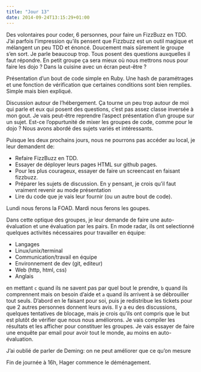 ```yaml
---
title: "Jour 13"
date: 2014-09-24T13:15:29+01:00
---
```


Des volontaires pour coder, 6 personnes, pour faire un FizzBuzz en TDD.
J’ai parfois l’impression qu’ils pensent que Fizzbuzz est un outil
magique et mélangent un peu TDD et énoncé. Doucement mais sûrement le
groupe s’en sort. Je parle beaucoup trop. Tous posent des questions
auxquelles il faut répondre. En petit groupe ça sera mieux où nous
mettrons nous pour faire les dojo ? Dans la cuisine avec un écran
peut-être ?

Présentation d’un bout de code simple en Ruby. Une hash de paramétrages
et une fonction de vérification que certaines conditions sont bien
remplies. Simple mais bien expliqué.

Discussion autour de l’hébergement. Ça tourne un peu trop autour de moi
qui parle et eux qui posent des questions, c’est pas assez classe
inversée à mon gout. Je vais peut-être reprendre l’aspect présentation
d’un groupe sur un sujet. Est-ce l’oppurtunité de mixer les groupes de
code, comme pour le dojo ? Nous avons abordé des sujets variés et
intéressants.

Puisque les deux prochains jours, nous ne pourrons pas accéder au local,
je leur demandent de:

-   Refaire FizzBuzz en TDD.
-   Essayer de déployer leurs pages HTML sur github pages.
-   Pour les plus courageux, essayer de faire un screencast en
    faisant fizzbuzz.
-   Préparer les sujets de discussion. En y pensant, je crois qu’il faut
    vraiment revenir au mode présentation
-   Lire du code que je vais leur fournir (ou un autre bout de code).

Lundi nous ferons la FOAD. Mardi nous ferons les goupes.

Dans cette optique des groupes, je leur demande de faire une
auto-évaluation et une évaluation par les pairs. En mode radar, ils ont
selectionné quelques activités nécessaires pour travailler en équipe:

-   Langages
-   Linux/unix/terminal
-   Communication/travail en équipe
-   Environnement de dev (git, editeur)
-   Web (http, html, css)
-   Anglais

en mettant `c` quand ils ne savent pas par quel bout le prendre, `b` quand
ils comprennent mais on besoin d’aide et `a` quand ils arrivent à se
débrouiller tout seuls. D’abord en le faisant pour soi, puis je
redistribue les tickets pour que 2 autres personnes donnent leurs avis.
Il y a eu des discussions, quelques tentatives de blocage, mais je crois
qu’ils ont compris que le but est plutôt de vérifier que nous nous
améliorons. Je vais compiler les résultats et les afficher pour
constituer les groupes. Je vais essayer de faire une enquête par email
pour avoir tout le monde, au moins en auto-évaluation.

J’ai oublié de parler de Deming: on ne peut améliorer que ce qu’on
mesure

Fin de journée à 16h, Hager commence le déménagement.


